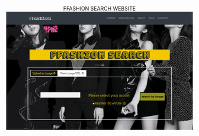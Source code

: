 <p align="center">
FFASHION SEARCH WEBSITE
  <img src="https://github.com/RanChiVo/demo_ffashion_search_/blob/master/background.png">
</p>
